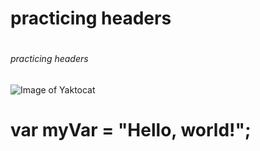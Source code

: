 # <h1> practicing headers
# <h6> practicing headers
![Image of Yaktocat](https://octodex.github.com/images/yaktocat.png)
# var myVar = "Hello, world!";
